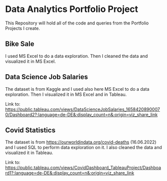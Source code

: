 # Data Analytics Portfolio Project 

This Repository will hold all of the code and queries from the Portfolio Projects I create.

## Bike Sale 

I used MS Excel to do a data exploration. Then I cleaned the data and visualized it in MS Excel.

## Data Science Job Salaries

The dataset is from Kaggle and I used also here MS Excel to do a data exploration. Then I visualized it in MS Excel and in Tableau.

Link to: https://public.tableau.com/views/DataScienceJobSalaries_16584208900070/Dashboard2?:language=de-DE&:display_count=n&:origin=viz_share_link

## Covid Statistics

The dataset is from https://ourworldindata.org/covid-deaths (16.06.2022) and I used SQL to perform data exploration on it. 
I also cleaned the data and visualized it in Tableau. 

Link to: https://public.tableau.com/views/CovidDashboard_TableauProject/Dashboard1?:language=de-DE&:display_count=n&:origin=viz_share_link
